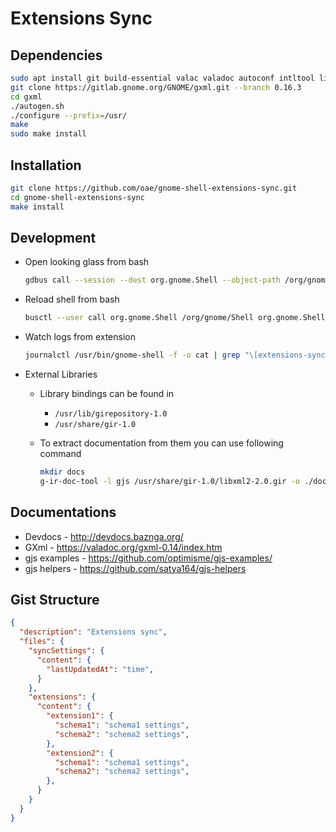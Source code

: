 # Extensions Sync

## Dependencies

```bash
sudo apt install git build-essential valac valadoc autoconf intltool libtool-bin automake libxml2-dev libgee-0.8-2 libgee-0.8-dev  gobject-introspection libgirepository1.0-dev
git clone https://gitlab.gnome.org/GNOME/gxml.git --branch 0.16.3
cd gxml
./autogen.sh
./configure --prefix=/usr/
make
sudo make install
```

## Installation

```bash
git clone https://github.com/oae/gnome-shell-extensions-sync.git
cd gnome-shell-extensions-sync
make install
```

## Development

* Open looking glass from bash

    ```bash
    gdbus call --session --dest org.gnome.Shell --object-path /org/gnome/Shell --method org.gnome.Shell.Eval 'Main.createLookingGlass().toggle();'
    ```

* Reload shell from bash

    ```bash
    busctl --user call org.gnome.Shell /org/gnome/Shell org.gnome.Shell Eval s 'Meta.restart("Restarting…")'
    ```

* Watch logs from extension

    ```bash
    journalctl /usr/bin/gnome-shell -f -o cat | grep "\[extensions-sync\]"
    ```

* External Libraries

    - Library bindings can be found in 
        - `/usr/lib/girepository-1.0`
        - `/usr/share/gir-1.0`

    - To extract documentation from them you can use following command

        ```bash
        mkdir docs
        g-ir-doc-tool -l gjs /usr/share/gir-1.0/libxml2-2.0.gir -o ./docs
        ```


## Documentations

* Devdocs - http://devdocs.baznga.org/
* GXml - https://valadoc.org/gxml-0.14/index.htm
* gjs examples - https://github.com/optimisme/gjs-examples/
* gjs helpers - https://github.com/satya164/gjs-helpers


## Gist Structure

```json
{
  "description": "Extensions sync",
  "files": {
    "syncSettings": {
      "content": {
        "lastUpdatedAt": "time",
      }
    },
    "extensions": {
      "content": {
        "extension1": {
          "schema1": "schema1 settings",
          "schema2": "schema2 settings",
        },
        "extension2": {
          "schema1": "schema1 settings",
          "schema2": "schema2 settings",
        },
      }
    }
  }
}
```
